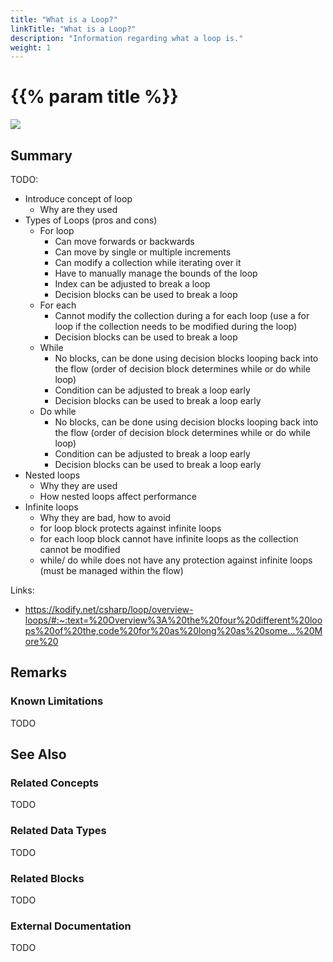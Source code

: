 ```yaml
---
title: "What is a Loop?"
linkTitle: "What is a Loop?"
description: "Information regarding what a loop is."
weight: 1
---
```


# {{% param title %}}

<img src="/images/work-in-progress.jpg">

## Summary

TODO:

- Introduce concept of loop
  - Why are they used
- Types of Loops (pros and cons)
  - For loop
    - Can move forwards or backwards
    - Can move by single or multiple increments
    - Can modify a collection while iterating over it
    - Have to manually manage the bounds of the loop
    - Index can be adjusted to break a loop
    - Decision blocks can be used to break a loop
  - For each
    - Cannot modify the collection during a for each loop (use a for loop if the collection needs to be modified during the loop)
    - Decision blocks can be used to break a loop
  - While
    - No blocks, can be done using decision blocks looping back into the flow (order of decision block determines while or do while loop)
    - Condition can be adjusted to break a loop early
    - Decision blocks can be used to break a loop early
  - Do while
    - No blocks, can be done using decision blocks looping back into the flow (order of decision block determines while or do while loop)
    - Condition can be adjusted to break a loop early
    - Decision blocks can be used to break a loop early
- Nested loops
  - Why they are used
  - How nested loops affect performance
- Infinite loops
  - Why they are bad, how to avoid
  - for loop block protects against infinite loops
  - for each loop block cannot have infinite loops as the collection cannot be modified
  - while/ do while does not have any protection against infinite loops (must be managed within the flow)

Links:

- https://kodify.net/csharp/loop/overview-loops/#:~:text=%20Overview%3A%20the%20four%20different%20loops%20of%20the,code%20for%20as%20long%20as%20some...%20More%20

## Remarks

### Known Limitations

TODO

## See Also

### Related Concepts

TODO

### Related Data Types

TODO

### Related Blocks

TODO

### External Documentation

TODO
